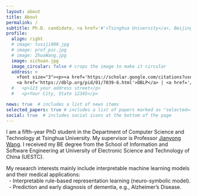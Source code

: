 ```yaml
---
layout: about
title: About
permalink: /
subtitle: Ph.D. candidate, <a href='#'>Tsinghua University</a>, Beijing, China<br><a href="mailto:wang-z18@mails.tsinghua.edu.cn">wang-z18 [at] mails.tsinghua.edu.cn</a><br>
profile:
  align: right
  # image: tusiji900.jpg
  # image: prof_pic.jpg
  # image: ZhuoWang.jpg
  image: sichuan.jpg
  image_circular: false # crops the image to make it circular
  address: >
    <font size="3"><p><a href='https://scholar.google.com/citations?user=uXC8w-cAAAAJ'>Google scholar</a>|<a href='https://github.com/12wang3'>Github</a><br>
    <a href='https://dblp.org/pid/01/7039-6.html'>DBLP</a> | <a href='/assets/pdf/CV_english.pdf' target="_blank">Resume</a> | <a href='/assets/pdf/CV_chinese.pdf' target="_blank">简历</a> | <a href='mailto:wang-z18@mails.tsinghua.edu.cn'>Email</a></p></font size>
  #   <p>123 your address street</p>
  #   <p>Your City, State 12345</p>

news: true  # includes a list of news items
selected_papers: true # includes a list of papers marked as "selected={true}"
social: true  # includes social icons at the bottom of the page
---
```

I am a fifth-year PhD student in the Department of Computer Science and Technology at Tsinghua University. My supervisor is Professor [Jianyong Wang](http://dbgroup.cs.tsinghua.edu.cn/wangjy/). I received my BE degree from the School of Information and Software Engineering at University of Electronic Science and Technology of China (UESTC).

My research interests mainly include interpretable machine learning models and their medical applications:<br>
&nbsp;&nbsp;\- Interpretable rule-based representation learning (neuro-symbolic model). <br>
&nbsp;&nbsp;\- Prediction and early diagnosis of dementia, e.g., Alzheimer’s Disease.